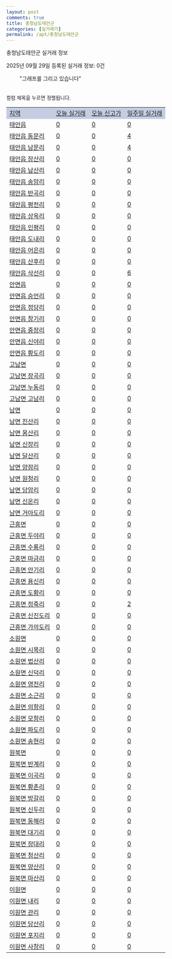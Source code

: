 ```yaml
---
layout: post
comments: true
title: 충청남도태안군
categories: [실거래가]
permalink: /apt/충청남도태안군
---
```


충청남도태안군 실거래 정보

2025년 09월 29일 등록된 실거래 정보: 0건

<!--<script async src="https://pagead2.googlesyndication.com/pagead/js/adsbygoogle.js?client=ca-pub-3485438051770037"
 crossorigin="anonymous"></script>-->

<script type="text/javascript">
  google.charts.load('current', {'packages':['corechart']});
  google.charts.setOnLoadCallback(drawChart);

  function drawChart() {
    var data = google.visualization.arrayToDataTable([['거래일', '매매', '전월세', '전매'], ['21-01', 1, 0, 0], ['21-02', 0, 1, 0], ['21-03', 0, 1, 0], ['21-04', 0, 1, 0], ['21-05', 0, 1, 0], ['21-06', 0, 1, 0], ['21-07', 4, 6, 0], ['21-08', 38, 5, 0], ['21-09', 34, 7, 0], ['21-10', 47, 14, 0], ['21-11', 35, 6, 0], ['21-12', 48, 11, 0], ['22-01', 20, 9, 0], ['22-02', 47, 14, 0], ['22-03', 42, 14, 0], ['22-04', 29, 11, 0], ['22-05', 39, 5, 0], ['22-06', 41, 10, 0], ['22-07', 22, 7, 0], ['22-08', 3, 2, 0], ['23-07', 1, 1, 0], ['23-08', 0, 1, 0], ['23-09', 1, 1, 0], ['23-10', 2, 0, 0], ['23-11', 25, 3, 0], ['23-12', 19, 6, 0], ['24-01', 2, 0, 0], ['24-02', 0, 1, 0], ['24-03', 2, 0, 0], ['24-04', 0, 1, 0], ['24-05', 1, 0, 0], ['24-06', 0, 1, 0], ['24-07', 0, 1, 0], ['24-08', 0, 1, 0], ['24-09', 13, 0, 0], ['24-10', 42, 1, 42], ['24-11', 18, 0, 18], ['24-12', 19, 19, 19], ['25-01', 16, 16, 16], ['25-02', 25, 25, 25], ['25-03', 26, 26, 26], ['25-04', 25, 25, 25], ['25-05', 23, 23, 23], ['25-06', 21, 21, 21], ['25-07', 20, 20, 20], ['25-08', 19, 19, 19], ['25-09', 22, 22, 22]]);

    var options = {
      title: '최근 1년간 유형별 거래량 추이',
      legend: { position: 'bottom' }
    };

    setTimeout(function() {
        var chart = new google.visualization.LineChart(document.getElementById('columnchart_material'));
        chart.draw(data, (options));
        document.getElementById('loading').style.display = 'none';
        var dayLabel = (new Date()).getDay();
        if (dayLabel < 2) {
            sorttable.innerSortFunction.apply(document.getElementById('week'), []);
            sorttable.innerSortFunction.apply(document.getElementById('week'), []);        
        }
        else {
            sorttable.innerSortFunction.apply(document.getElementById('today'), []);
            sorttable.innerSortFunction.apply(document.getElementById('today'), []);
        }
    }, 200);

  }
</script>

<div id="loading" style="z-index:20; display: block; margin-left: 35px">"그래프를 그리고 있습니다"</div>
<div id="columnchart_material" style="width: 95%; margin-left: -35px; display: block"></div>
<!--<div style="width: 95%; margin-left: -35px; display: block">
      <script async src="https://pagead2.googlesyndication.com/pagead/js/adsbygoogle.js?client=ca-pub-3485438051770037"
          crossorigin="anonymous"></script>
      <ins class="adsbygoogle"
          style="display:block"
          data-ad-format="fluid"
          data-ad-layout-key="-fb+5w+4e-db+86"
          data-ad-client="ca-pub-3485438051770037"
          data-ad-slot="1827090281"></ins>
      <script>
          (adsbygoogle = window.adsbygoogle || []).push({});
      </script>
</div>-->
<br>

<font size='small' style='font-size: small;'>컬럼 제목을 누르면 정렬됩니다.</font>
<table class="sortable">
  <tr style='background-color: rgba(114, 132, 186,0.4);'>
    <td id="region"><a href="#">지역</a></td>
    <td id="today"><a href="#">오늘 실거래</a></td>
    <td id="today_new"><a href="#">오늘 신고가</a></td>
    <td id="week"><a href="#">일주일 실거래</a></td>
  </tr>

  
  <tr class="item">
    <td><a href="충청남도태안군태안읍">태안읍</a></td>
    <td><a href="충청남도태안군태안읍">0</a></td>
    <td><a href="충청남도태안군태안읍">0</a></td>
    <td><a href="충청남도태안군태안읍">0</a></td>
  </tr>
    

  <tr class="item">
    <td><a href="충청남도태안군태안읍동문리">태안읍 동문리</a></td>
    <td><a href="충청남도태안군태안읍동문리">0</a></td>
    <td><a href="충청남도태안군태안읍동문리">0</a></td>
    <td><a href="충청남도태안군태안읍동문리">4</a></td>
  </tr>
    

  <tr class="item">
    <td><a href="충청남도태안군태안읍남문리">태안읍 남문리</a></td>
    <td><a href="충청남도태안군태안읍남문리">0</a></td>
    <td><a href="충청남도태안군태안읍남문리">0</a></td>
    <td><a href="충청남도태안군태안읍남문리">4</a></td>
  </tr>
    

  <tr class="item">
    <td><a href="충청남도태안군태안읍장산리">태안읍 장산리</a></td>
    <td><a href="충청남도태안군태안읍장산리">0</a></td>
    <td><a href="충청남도태안군태안읍장산리">0</a></td>
    <td><a href="충청남도태안군태안읍장산리">0</a></td>
  </tr>
    

  <tr class="item">
    <td><a href="충청남도태안군태안읍남산리">태안읍 남산리</a></td>
    <td><a href="충청남도태안군태안읍남산리">0</a></td>
    <td><a href="충청남도태안군태안읍남산리">0</a></td>
    <td><a href="충청남도태안군태안읍남산리">0</a></td>
  </tr>
    

  <tr class="item">
    <td><a href="충청남도태안군태안읍송암리">태안읍 송암리</a></td>
    <td><a href="충청남도태안군태안읍송암리">0</a></td>
    <td><a href="충청남도태안군태안읍송암리">0</a></td>
    <td><a href="충청남도태안군태안읍송암리">0</a></td>
  </tr>
    

  <tr class="item">
    <td><a href="충청남도태안군태안읍반곡리">태안읍 반곡리</a></td>
    <td><a href="충청남도태안군태안읍반곡리">0</a></td>
    <td><a href="충청남도태안군태안읍반곡리">0</a></td>
    <td><a href="충청남도태안군태안읍반곡리">0</a></td>
  </tr>
    

  <tr class="item">
    <td><a href="충청남도태안군태안읍평천리">태안읍 평천리</a></td>
    <td><a href="충청남도태안군태안읍평천리">0</a></td>
    <td><a href="충청남도태안군태안읍평천리">0</a></td>
    <td><a href="충청남도태안군태안읍평천리">0</a></td>
  </tr>
    

  <tr class="item">
    <td><a href="충청남도태안군태안읍상옥리">태안읍 상옥리</a></td>
    <td><a href="충청남도태안군태안읍상옥리">0</a></td>
    <td><a href="충청남도태안군태안읍상옥리">0</a></td>
    <td><a href="충청남도태안군태안읍상옥리">0</a></td>
  </tr>
    

  <tr class="item">
    <td><a href="충청남도태안군태안읍인평리">태안읍 인평리</a></td>
    <td><a href="충청남도태안군태안읍인평리">0</a></td>
    <td><a href="충청남도태안군태안읍인평리">0</a></td>
    <td><a href="충청남도태안군태안읍인평리">0</a></td>
  </tr>
    

  <tr class="item">
    <td><a href="충청남도태안군태안읍도내리">태안읍 도내리</a></td>
    <td><a href="충청남도태안군태안읍도내리">0</a></td>
    <td><a href="충청남도태안군태안읍도내리">0</a></td>
    <td><a href="충청남도태안군태안읍도내리">0</a></td>
  </tr>
    

  <tr class="item">
    <td><a href="충청남도태안군태안읍어은리">태안읍 어은리</a></td>
    <td><a href="충청남도태안군태안읍어은리">0</a></td>
    <td><a href="충청남도태안군태안읍어은리">0</a></td>
    <td><a href="충청남도태안군태안읍어은리">0</a></td>
  </tr>
    

  <tr class="item">
    <td><a href="충청남도태안군태안읍산후리">태안읍 산후리</a></td>
    <td><a href="충청남도태안군태안읍산후리">0</a></td>
    <td><a href="충청남도태안군태안읍산후리">0</a></td>
    <td><a href="충청남도태안군태안읍산후리">0</a></td>
  </tr>
    

  <tr class="item">
    <td><a href="충청남도태안군태안읍삭선리">태안읍 삭선리</a></td>
    <td><a href="충청남도태안군태안읍삭선리">0</a></td>
    <td><a href="충청남도태안군태안읍삭선리">0</a></td>
    <td><a href="충청남도태안군태안읍삭선리">6</a></td>
  </tr>
    

  <tr class="item">
    <td><a href="충청남도태안군안면읍">안면읍</a></td>
    <td><a href="충청남도태안군안면읍">0</a></td>
    <td><a href="충청남도태안군안면읍">0</a></td>
    <td><a href="충청남도태안군안면읍">0</a></td>
  </tr>
    

  <tr class="item">
    <td><a href="충청남도태안군안면읍승언리">안면읍 승언리</a></td>
    <td><a href="충청남도태안군안면읍승언리">0</a></td>
    <td><a href="충청남도태안군안면읍승언리">0</a></td>
    <td><a href="충청남도태안군안면읍승언리">0</a></td>
  </tr>
    

  <tr class="item">
    <td><a href="충청남도태안군안면읍정당리">안면읍 정당리</a></td>
    <td><a href="충청남도태안군안면읍정당리">0</a></td>
    <td><a href="충청남도태안군안면읍정당리">0</a></td>
    <td><a href="충청남도태안군안면읍정당리">0</a></td>
  </tr>
    

  <tr class="item">
    <td><a href="충청남도태안군안면읍창기리">안면읍 창기리</a></td>
    <td><a href="충청남도태안군안면읍창기리">0</a></td>
    <td><a href="충청남도태안군안면읍창기리">0</a></td>
    <td><a href="충청남도태안군안면읍창기리">0</a></td>
  </tr>
    

  <tr class="item">
    <td><a href="충청남도태안군안면읍중장리">안면읍 중장리</a></td>
    <td><a href="충청남도태안군안면읍중장리">0</a></td>
    <td><a href="충청남도태안군안면읍중장리">0</a></td>
    <td><a href="충청남도태안군안면읍중장리">0</a></td>
  </tr>
    

  <tr class="item">
    <td><a href="충청남도태안군안면읍신야리">안면읍 신야리</a></td>
    <td><a href="충청남도태안군안면읍신야리">0</a></td>
    <td><a href="충청남도태안군안면읍신야리">0</a></td>
    <td><a href="충청남도태안군안면읍신야리">0</a></td>
  </tr>
    

  <tr class="item">
    <td><a href="충청남도태안군안면읍황도리">안면읍 황도리</a></td>
    <td><a href="충청남도태안군안면읍황도리">0</a></td>
    <td><a href="충청남도태안군안면읍황도리">0</a></td>
    <td><a href="충청남도태안군안면읍황도리">0</a></td>
  </tr>
    

  <tr class="item">
    <td><a href="충청남도태안군고남면">고남면</a></td>
    <td><a href="충청남도태안군고남면">0</a></td>
    <td><a href="충청남도태안군고남면">0</a></td>
    <td><a href="충청남도태안군고남면">0</a></td>
  </tr>
    

  <tr class="item">
    <td><a href="충청남도태안군고남면장곡리">고남면 장곡리</a></td>
    <td><a href="충청남도태안군고남면장곡리">0</a></td>
    <td><a href="충청남도태안군고남면장곡리">0</a></td>
    <td><a href="충청남도태안군고남면장곡리">0</a></td>
  </tr>
    

  <tr class="item">
    <td><a href="충청남도태안군고남면누동리">고남면 누동리</a></td>
    <td><a href="충청남도태안군고남면누동리">0</a></td>
    <td><a href="충청남도태안군고남면누동리">0</a></td>
    <td><a href="충청남도태안군고남면누동리">0</a></td>
  </tr>
    

  <tr class="item">
    <td><a href="충청남도태안군고남면고남리">고남면 고남리</a></td>
    <td><a href="충청남도태안군고남면고남리">0</a></td>
    <td><a href="충청남도태안군고남면고남리">0</a></td>
    <td><a href="충청남도태안군고남면고남리">0</a></td>
  </tr>
    

  <tr class="item">
    <td><a href="충청남도태안군남면">남면</a></td>
    <td><a href="충청남도태안군남면">0</a></td>
    <td><a href="충청남도태안군남면">0</a></td>
    <td><a href="충청남도태안군남면">0</a></td>
  </tr>
    

  <tr class="item">
    <td><a href="충청남도태안군남면진산리">남면 진산리</a></td>
    <td><a href="충청남도태안군남면진산리">0</a></td>
    <td><a href="충청남도태안군남면진산리">0</a></td>
    <td><a href="충청남도태안군남면진산리">0</a></td>
  </tr>
    

  <tr class="item">
    <td><a href="충청남도태안군남면몽산리">남면 몽산리</a></td>
    <td><a href="충청남도태안군남면몽산리">0</a></td>
    <td><a href="충청남도태안군남면몽산리">0</a></td>
    <td><a href="충청남도태안군남면몽산리">0</a></td>
  </tr>
    

  <tr class="item">
    <td><a href="충청남도태안군남면신장리">남면 신장리</a></td>
    <td><a href="충청남도태안군남면신장리">0</a></td>
    <td><a href="충청남도태안군남면신장리">0</a></td>
    <td><a href="충청남도태안군남면신장리">0</a></td>
  </tr>
    

  <tr class="item">
    <td><a href="충청남도태안군남면달산리">남면 달산리</a></td>
    <td><a href="충청남도태안군남면달산리">0</a></td>
    <td><a href="충청남도태안군남면달산리">0</a></td>
    <td><a href="충청남도태안군남면달산리">0</a></td>
  </tr>
    

  <tr class="item">
    <td><a href="충청남도태안군남면양잠리">남면 양잠리</a></td>
    <td><a href="충청남도태안군남면양잠리">0</a></td>
    <td><a href="충청남도태안군남면양잠리">0</a></td>
    <td><a href="충청남도태안군남면양잠리">0</a></td>
  </tr>
    

  <tr class="item">
    <td><a href="충청남도태안군남면원청리">남면 원청리</a></td>
    <td><a href="충청남도태안군남면원청리">0</a></td>
    <td><a href="충청남도태안군남면원청리">0</a></td>
    <td><a href="충청남도태안군남면원청리">0</a></td>
  </tr>
    

  <tr class="item">
    <td><a href="충청남도태안군남면당암리">남면 당암리</a></td>
    <td><a href="충청남도태안군남면당암리">0</a></td>
    <td><a href="충청남도태안군남면당암리">0</a></td>
    <td><a href="충청남도태안군남면당암리">0</a></td>
  </tr>
    

  <tr class="item">
    <td><a href="충청남도태안군남면신온리">남면 신온리</a></td>
    <td><a href="충청남도태안군남면신온리">0</a></td>
    <td><a href="충청남도태안군남면신온리">0</a></td>
    <td><a href="충청남도태안군남면신온리">0</a></td>
  </tr>
    

  <tr class="item">
    <td><a href="충청남도태안군남면거아도리">남면 거아도리</a></td>
    <td><a href="충청남도태안군남면거아도리">0</a></td>
    <td><a href="충청남도태안군남면거아도리">0</a></td>
    <td><a href="충청남도태안군남면거아도리">0</a></td>
  </tr>
    

  <tr class="item">
    <td><a href="충청남도태안군근흥면">근흥면</a></td>
    <td><a href="충청남도태안군근흥면">0</a></td>
    <td><a href="충청남도태안군근흥면">0</a></td>
    <td><a href="충청남도태안군근흥면">0</a></td>
  </tr>
    

  <tr class="item">
    <td><a href="충청남도태안군근흥면두야리">근흥면 두야리</a></td>
    <td><a href="충청남도태안군근흥면두야리">0</a></td>
    <td><a href="충청남도태안군근흥면두야리">0</a></td>
    <td><a href="충청남도태안군근흥면두야리">0</a></td>
  </tr>
    

  <tr class="item">
    <td><a href="충청남도태안군근흥면수룡리">근흥면 수룡리</a></td>
    <td><a href="충청남도태안군근흥면수룡리">0</a></td>
    <td><a href="충청남도태안군근흥면수룡리">0</a></td>
    <td><a href="충청남도태안군근흥면수룡리">0</a></td>
  </tr>
    

  <tr class="item">
    <td><a href="충청남도태안군근흥면마금리">근흥면 마금리</a></td>
    <td><a href="충청남도태안군근흥면마금리">0</a></td>
    <td><a href="충청남도태안군근흥면마금리">0</a></td>
    <td><a href="충청남도태안군근흥면마금리">0</a></td>
  </tr>
    

  <tr class="item">
    <td><a href="충청남도태안군근흥면안기리">근흥면 안기리</a></td>
    <td><a href="충청남도태안군근흥면안기리">0</a></td>
    <td><a href="충청남도태안군근흥면안기리">0</a></td>
    <td><a href="충청남도태안군근흥면안기리">0</a></td>
  </tr>
    

  <tr class="item">
    <td><a href="충청남도태안군근흥면용신리">근흥면 용신리</a></td>
    <td><a href="충청남도태안군근흥면용신리">0</a></td>
    <td><a href="충청남도태안군근흥면용신리">0</a></td>
    <td><a href="충청남도태안군근흥면용신리">0</a></td>
  </tr>
    

  <tr class="item">
    <td><a href="충청남도태안군근흥면도황리">근흥면 도황리</a></td>
    <td><a href="충청남도태안군근흥면도황리">0</a></td>
    <td><a href="충청남도태안군근흥면도황리">0</a></td>
    <td><a href="충청남도태안군근흥면도황리">0</a></td>
  </tr>
    

  <tr class="item">
    <td><a href="충청남도태안군근흥면정죽리">근흥면 정죽리</a></td>
    <td><a href="충청남도태안군근흥면정죽리">0</a></td>
    <td><a href="충청남도태안군근흥면정죽리">0</a></td>
    <td><a href="충청남도태안군근흥면정죽리">2</a></td>
  </tr>
    

  <tr class="item">
    <td><a href="충청남도태안군근흥면신진도리">근흥면 신진도리</a></td>
    <td><a href="충청남도태안군근흥면신진도리">0</a></td>
    <td><a href="충청남도태안군근흥면신진도리">0</a></td>
    <td><a href="충청남도태안군근흥면신진도리">0</a></td>
  </tr>
    

  <tr class="item">
    <td><a href="충청남도태안군근흥면가의도리">근흥면 가의도리</a></td>
    <td><a href="충청남도태안군근흥면가의도리">0</a></td>
    <td><a href="충청남도태안군근흥면가의도리">0</a></td>
    <td><a href="충청남도태안군근흥면가의도리">0</a></td>
  </tr>
    

  <tr class="item">
    <td><a href="충청남도태안군소원면">소원면</a></td>
    <td><a href="충청남도태안군소원면">0</a></td>
    <td><a href="충청남도태안군소원면">0</a></td>
    <td><a href="충청남도태안군소원면">0</a></td>
  </tr>
    

  <tr class="item">
    <td><a href="충청남도태안군소원면시목리">소원면 시목리</a></td>
    <td><a href="충청남도태안군소원면시목리">0</a></td>
    <td><a href="충청남도태안군소원면시목리">0</a></td>
    <td><a href="충청남도태안군소원면시목리">0</a></td>
  </tr>
    

  <tr class="item">
    <td><a href="충청남도태안군소원면법산리">소원면 법산리</a></td>
    <td><a href="충청남도태안군소원면법산리">0</a></td>
    <td><a href="충청남도태안군소원면법산리">0</a></td>
    <td><a href="충청남도태안군소원면법산리">0</a></td>
  </tr>
    

  <tr class="item">
    <td><a href="충청남도태안군소원면신덕리">소원면 신덕리</a></td>
    <td><a href="충청남도태안군소원면신덕리">0</a></td>
    <td><a href="충청남도태안군소원면신덕리">0</a></td>
    <td><a href="충청남도태안군소원면신덕리">0</a></td>
  </tr>
    

  <tr class="item">
    <td><a href="충청남도태안군소원면영전리">소원면 영전리</a></td>
    <td><a href="충청남도태안군소원면영전리">0</a></td>
    <td><a href="충청남도태안군소원면영전리">0</a></td>
    <td><a href="충청남도태안군소원면영전리">0</a></td>
  </tr>
    

  <tr class="item">
    <td><a href="충청남도태안군소원면소근리">소원면 소근리</a></td>
    <td><a href="충청남도태안군소원면소근리">0</a></td>
    <td><a href="충청남도태안군소원면소근리">0</a></td>
    <td><a href="충청남도태안군소원면소근리">0</a></td>
  </tr>
    

  <tr class="item">
    <td><a href="충청남도태안군소원면의항리">소원면 의항리</a></td>
    <td><a href="충청남도태안군소원면의항리">0</a></td>
    <td><a href="충청남도태안군소원면의항리">0</a></td>
    <td><a href="충청남도태안군소원면의항리">0</a></td>
  </tr>
    

  <tr class="item">
    <td><a href="충청남도태안군소원면모항리">소원면 모항리</a></td>
    <td><a href="충청남도태안군소원면모항리">0</a></td>
    <td><a href="충청남도태안군소원면모항리">0</a></td>
    <td><a href="충청남도태안군소원면모항리">0</a></td>
  </tr>
    

  <tr class="item">
    <td><a href="충청남도태안군소원면파도리">소원면 파도리</a></td>
    <td><a href="충청남도태안군소원면파도리">0</a></td>
    <td><a href="충청남도태안군소원면파도리">0</a></td>
    <td><a href="충청남도태안군소원면파도리">0</a></td>
  </tr>
    

  <tr class="item">
    <td><a href="충청남도태안군소원면송현리">소원면 송현리</a></td>
    <td><a href="충청남도태안군소원면송현리">0</a></td>
    <td><a href="충청남도태안군소원면송현리">0</a></td>
    <td><a href="충청남도태안군소원면송현리">0</a></td>
  </tr>
    

  <tr class="item">
    <td><a href="충청남도태안군원북면">원북면</a></td>
    <td><a href="충청남도태안군원북면">0</a></td>
    <td><a href="충청남도태안군원북면">0</a></td>
    <td><a href="충청남도태안군원북면">0</a></td>
  </tr>
    

  <tr class="item">
    <td><a href="충청남도태안군원북면반계리">원북면 반계리</a></td>
    <td><a href="충청남도태안군원북면반계리">0</a></td>
    <td><a href="충청남도태안군원북면반계리">0</a></td>
    <td><a href="충청남도태안군원북면반계리">0</a></td>
  </tr>
    

  <tr class="item">
    <td><a href="충청남도태안군원북면이곡리">원북면 이곡리</a></td>
    <td><a href="충청남도태안군원북면이곡리">0</a></td>
    <td><a href="충청남도태안군원북면이곡리">0</a></td>
    <td><a href="충청남도태안군원북면이곡리">0</a></td>
  </tr>
    

  <tr class="item">
    <td><a href="충청남도태안군원북면황촌리">원북면 황촌리</a></td>
    <td><a href="충청남도태안군원북면황촌리">0</a></td>
    <td><a href="충청남도태안군원북면황촌리">0</a></td>
    <td><a href="충청남도태안군원북면황촌리">0</a></td>
  </tr>
    

  <tr class="item">
    <td><a href="충청남도태안군원북면방갈리">원북면 방갈리</a></td>
    <td><a href="충청남도태안군원북면방갈리">0</a></td>
    <td><a href="충청남도태안군원북면방갈리">0</a></td>
    <td><a href="충청남도태안군원북면방갈리">0</a></td>
  </tr>
    

  <tr class="item">
    <td><a href="충청남도태안군원북면신두리">원북면 신두리</a></td>
    <td><a href="충청남도태안군원북면신두리">0</a></td>
    <td><a href="충청남도태안군원북면신두리">0</a></td>
    <td><a href="충청남도태안군원북면신두리">0</a></td>
  </tr>
    

  <tr class="item">
    <td><a href="충청남도태안군원북면동해리">원북면 동해리</a></td>
    <td><a href="충청남도태안군원북면동해리">0</a></td>
    <td><a href="충청남도태안군원북면동해리">0</a></td>
    <td><a href="충청남도태안군원북면동해리">0</a></td>
  </tr>
    

  <tr class="item">
    <td><a href="충청남도태안군원북면대기리">원북면 대기리</a></td>
    <td><a href="충청남도태안군원북면대기리">0</a></td>
    <td><a href="충청남도태안군원북면대기리">0</a></td>
    <td><a href="충청남도태안군원북면대기리">0</a></td>
  </tr>
    

  <tr class="item">
    <td><a href="충청남도태안군원북면장대리">원북면 장대리</a></td>
    <td><a href="충청남도태안군원북면장대리">0</a></td>
    <td><a href="충청남도태안군원북면장대리">0</a></td>
    <td><a href="충청남도태안군원북면장대리">0</a></td>
  </tr>
    

  <tr class="item">
    <td><a href="충청남도태안군원북면청산리">원북면 청산리</a></td>
    <td><a href="충청남도태안군원북면청산리">0</a></td>
    <td><a href="충청남도태안군원북면청산리">0</a></td>
    <td><a href="충청남도태안군원북면청산리">0</a></td>
  </tr>
    

  <tr class="item">
    <td><a href="충청남도태안군원북면양산리">원북면 양산리</a></td>
    <td><a href="충청남도태안군원북면양산리">0</a></td>
    <td><a href="충청남도태안군원북면양산리">0</a></td>
    <td><a href="충청남도태안군원북면양산리">0</a></td>
  </tr>
    

  <tr class="item">
    <td><a href="충청남도태안군원북면마산리">원북면 마산리</a></td>
    <td><a href="충청남도태안군원북면마산리">0</a></td>
    <td><a href="충청남도태안군원북면마산리">0</a></td>
    <td><a href="충청남도태안군원북면마산리">0</a></td>
  </tr>
    

  <tr class="item">
    <td><a href="충청남도태안군이원면">이원면</a></td>
    <td><a href="충청남도태안군이원면">0</a></td>
    <td><a href="충청남도태안군이원면">0</a></td>
    <td><a href="충청남도태안군이원면">0</a></td>
  </tr>
    

  <tr class="item">
    <td><a href="충청남도태안군이원면내리">이원면 내리</a></td>
    <td><a href="충청남도태안군이원면내리">0</a></td>
    <td><a href="충청남도태안군이원면내리">0</a></td>
    <td><a href="충청남도태안군이원면내리">0</a></td>
  </tr>
    

  <tr class="item">
    <td><a href="충청남도태안군이원면관리">이원면 관리</a></td>
    <td><a href="충청남도태안군이원면관리">0</a></td>
    <td><a href="충청남도태안군이원면관리">0</a></td>
    <td><a href="충청남도태안군이원면관리">0</a></td>
  </tr>
    

  <tr class="item">
    <td><a href="충청남도태안군이원면당산리">이원면 당산리</a></td>
    <td><a href="충청남도태안군이원면당산리">0</a></td>
    <td><a href="충청남도태안군이원면당산리">0</a></td>
    <td><a href="충청남도태안군이원면당산리">0</a></td>
  </tr>
    

  <tr class="item">
    <td><a href="충청남도태안군이원면포지리">이원면 포지리</a></td>
    <td><a href="충청남도태안군이원면포지리">0</a></td>
    <td><a href="충청남도태안군이원면포지리">0</a></td>
    <td><a href="충청남도태안군이원면포지리">0</a></td>
  </tr>
    

  <tr class="item">
    <td><a href="충청남도태안군이원면사창리">이원면 사창리</a></td>
    <td><a href="충청남도태안군이원면사창리">0</a></td>
    <td><a href="충청남도태안군이원면사창리">0</a></td>
    <td><a href="충청남도태안군이원면사창리">0</a></td>
  </tr>
    


</table>


    